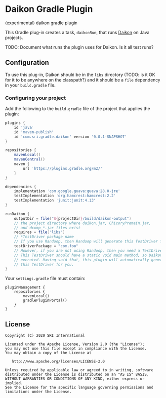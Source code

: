# Daikon Gradle Plugin

(experimental) daikon gradle plugin

This Gradle plug-in creates a task, `daikonRun`, that runs [Daikon](https://plse.cs.washington.edu/daikon/) on Java projects.

TODO: Document what runs the plugin uses for Daikon.  Is it all test runs?

## Configuration

To use this plug-in, Daikon should be in the `libs` directory (TODO: is it OK for it to be anywhere on the classpath?) and it should be a `file` dependency in your `build.gradle` file.

### Configuring your project

Add the following to the `build.gradle` file of the project that applies the plugin:

```groovy
plugins {
    id 'java'
    id 'maven-publish'
    id 'com.sri.gradle.daikon' version '0.0.1-SNAPSHOT'
}

repositories {
    mavenLocal()
    mavenCentral()
    maven {
        url 'https://plugins.gradle.org/m2/'
    }
}

dependencies {
    implementation 'com.google.guava:guava:28.0-jre'
    testImplementation 'org.hamcrest:hamcrest:2.2'
    testImplementation 'junit:junit:4.13'
}
```

```groovy
runDaikon {
    outputDir = file("${projectDir}/build/daikon-output")
    // the project directory where daikon.jar, ChicoryPremain.jar,
    // and dcomp_*.jar files exist  
    requires = file("libs")
    // *TestDriver package name
    // If you use Randoop, then Randoop will generate this TestDriver for you.
    testDriverPackage = "com.foo"
    // However, if you are not using Randoop, then you need a TestDriver.
    // This TestDriver should have a static void main method, so Daikon can
    // executed. Having said that, this plugin will automatically generate
    // this TestDriver for you.
}
```

Your `settings.gradle` file must contain:

    pluginManagement {
        repositories {
            mavenLocal()
            gradlePluginPortal()
        }
    }

## License

    Copyright (C) 2020 SRI International

    Licensed under the Apache License, Version 2.0 (the "License");
    you may not use this file except in compliance with the License.
    You may obtain a copy of the License at

       http://www.apache.org/licenses/LICENSE-2.0

    Unless required by applicable law or agreed to in writing, software
    distributed under the License is distributed on an "AS IS" BASIS,
    WITHOUT WARRANTIES OR CONDITIONS OF ANY KIND, either express or implied.
    See the License for the specific language governing permissions and
    limitations under the License.
